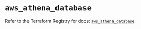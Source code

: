 # `aws_athena_database`

Refer to the Terraform Registry for docs: [`aws_athena_database`](https://registry.terraform.io/providers/hashicorp/aws/5.38.0/docs/resources/athena_database).
